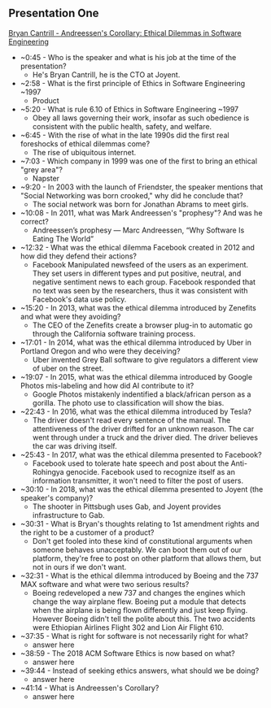 ## Presentation One

[Bryan Cantrill - Andreessen's Corollary: Ethical Dilemmas in Software Engineering](https://www.youtube.com/watch?v=0wtvQZijPzg&feature=youtu.be "Bryan Cantrill - Andreessen's Corollary: Ethical Dilemmas in Software Engineering")

* ~0:45 - Who is the speaker and what is his job at the time of the presentation?
  * He's Bryan Cantrill, he is the CTO at Joyent.
* ~2:58 - What is the first principle of Ethics in Software Engineering ~1997
  * Product
* ~5:20 - What is rule 6.10 of Ethics in Software Engineering ~1997
  * Obey all laws governing their work, insofar as such obedience is consistent with the public health, safety, and welfare.
* ~6:45 - With the rise of what in the late 1990s did the first real foreshocks of ethical dilemmas come?
  * The rise of ubiquitous internet.
* ~7:03 - Which company in 1999 was one of the first to bring an ethical "grey area"?
  * Napster
* ~9:20 - In 2003 with the launch of Friendster, the speaker mentions that "Social Networking was born crooked," why did he conclude that?
  * The social network was born for Jonathan Abrams to meet girls.  
* ~10:08 - In 2011, what was Mark Andreessen's "prophesy"? And was he correct?
  * Andreessen’s prophesy — Marc Andreessen, “Why Software Is Eating The World”
* ~12:32 - What was the ethical dilemma Facebook created in 2012 and how did they defend their actions?
  * Facebook Manipulated newsfeed of the users as an experiment. They set users in different types and put positive, neutral, and negative sentiment news to each group. Facebook responded that no text was seen by the researchers, thus it was consistent with Facebook's data use policy. 
* ~15:20 -  In 2013, what was the ethical dilemma introduced by Zenefits and what were they avoiding?
  * The CEO of the Zenefits create a browser plug-in to automatic go through the California software training process.
* ~17:01 - In 2014, what was the ethical dilemma introduced by Uber in Portland Oregon and who were they deceiving?
  * Uber invented Grey Ball software to give regulators a different view of uber on the street.
* ~19:07 - In 2015, what was the ethical dilemma introduced by Google Photos mis-labeling and how did AI contribute to it?
  * Google Photos mistakenly indentified a black/african person as a gorilla. The photo use to classification will show the bias.
* ~22:43 - In 2016, what was the ethical dilemma introduced by Tesla?
  *  The driver doesn't read every sentence of the manual. The attentiveness of the driver drifted for an unknown reason. The car went through under a truck and the driver died. The driver believes the car was driving itself.
* ~25:43 - In 2017, what was the ethical dilemma presented to Facebook?
  * Facebook used to tolerate hate speech and post about the Anti-Rohingya genocide. Facebook used to recognize itself as an information transmitter, it won't need to filter the post of users.
* ~30:10 - In 2018, what was the ethical dilemma presented to Joyent (the speaker's company)?
  * The shooter in Pittsbugh uses Gab, and Joyent provides infrastructure to Gab.
* ~30:31 - What is Bryan's thoughts relating to 1st amendment rights and the right to be a customer of a product?
  * Don't get fooled into these kind of constitutional arguments when someone behaves unacceptably. We can boot them out of our platform, they're free to post on other platform that allows them, but not in ours if we don't want.
* ~32:31 - What is the ethical dilemma introduced by Boeing and the 737 MAX software and what were two serious results?
  * Boeing redeveloped a new 737 and changes the engines which change the way airplane flew. Boeing put a module that detects when the airplane is being flown differently and just keep flying. However Boeing didn't tell the polite about this. The two accidents were Ethiopian Airlines Flight 302 and Lion Air Flight 610.
* ~37:35 - What is right for software is not necessarily right for what?
  * answer here
* ~38:59 - The 2018 ACM Software Ethics is now based on what?
  * answer here
* ~39:44 - Instead of seeking ethics answers, what should we be doing?
  * answer here
* ~41:14 - What is Andreessen's Corollary?
  * answer here
